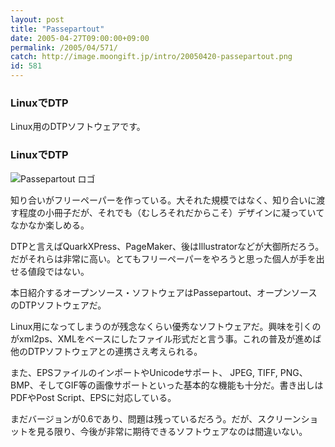 ```yaml
---
layout: post
title: "Passepartout"
date: 2005-04-27T09:00:00+09:00
permalink: /2005/04/571/
catch: http://image.moongift.jp/intro/20050420-passepartout.png
id: 581
---
```

### LinuxでDTP
  
Linux用のDTPソフトウェアです。  
<!--more-->  

### LinuxでDTP
  

![Passepartout ロゴ](http://image.moongift.jp/intro/20050420-passepartout.png "Passepartout ロゴ")

  

知り合いがフリーペーパーを作っている。大それた規模ではなく、知り合いに渡す程度の小冊子だが、それでも（むしろそれだからこそ）デザインに凝っていてなかなか楽しめる。

  

DTPと言えばQuarkXPress、PageMaker、後はIllustratorなどが大御所だろう。だがそれらは非常に高い。とてもフリーペーパーをやろうと思った個人が手を出せる値段ではない。

  

本日紹介するオープンソース・ソフトウェアはPassepartout、オープンソースのDTPソフトウェアだ。

  

Linux用になってしまうのが残念なくらい優秀なソフトウェアだ。興味を引くのがxml2ps、XMLをベースにしたファイル形式だと言う事。これの普及が進めば他のDTPソフトウェアとの連携さえ考えられる。

  

また、EPSファイルのインポートやUnicodeサポート、 JPEG, TIFF, PNG、BMP、そしてGIF等の画像サポートといった基本的な機能も十分だ。書き出しはPDFやPost Script、EPSに対応している。

  

まだバージョンが0.6であり、問題は残っているだろう。だが、スクリーンショットを見る限り、今後が非常に期待できるソフトウェアなのは間違いない。

